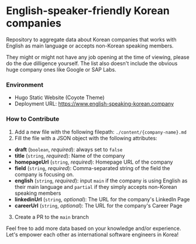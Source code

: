 # English-speaker-friendly Korean companies
Repository to aggregate data about Korean companies that works with English as main language or accepts non-Korean speaking members.

They might or might not have any job opening at the time of viewing, please do the due dilligence yourself. The list also doesn't include the obvious huge company ones like Google or SAP Labs.

### Environment

- Hugo Static Website (Coyote Theme)
- Deployment URL: https://www.english-speaking-korean.company

### How to Contribute

1. Add a new file with the following filepath: `./content/{company-name}.md`
2. Fill the file with a JSON object with the following attributes:
- **draft** (`boolean`, _required_): always set to `false`
- **title** (`string`, _required_): Name of the company
- **homepageUrl** (`string`, _required_): Homepage URL of the company
- **field** (`string`, _required_): Comma-separated string of the field the company is focusing on.
- **english** (`string`, _required_): input `main` if the company is using English as their main language and `partial` if they simply accepts non-Korean speaking members
- **linkedinUrl** (`string`, _optional_): The URL for the company's LinkedIn Page
- **careerUrl** (`string`, _optional_): The URL for the company's Career Page

3. Create a PR to the `main` branch

Feel free to add more data based on your knowledge and/or experience. Let's empower each other as international software engineers in Korea!
